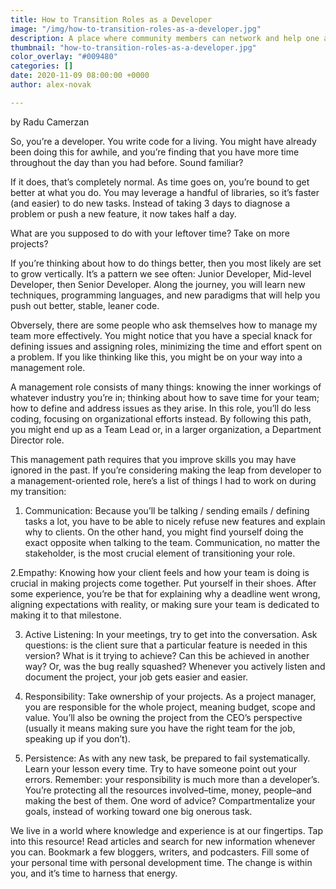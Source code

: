 ```yaml
---
title: How to Transition Roles as a Developer
image: "/img/how-to-transition-roles-as-a-developer.jpg"
description: A place where community members can network and help one another
thumbnail: "how-to-transition-roles-as-a-developer.jpg"
color_overlay: "#009480"
categories: []
date: 2020-11-09 08:00:00 +0000
author: alex-novak

---
```


by Radu Camerzan

So, you’re a developer. You write code for a living. You might have already been doing this for awhile, and you’re finding that you have more time throughout the day than you had before. Sound familiar?

If it does, that’s completely normal. As time goes on, you’re bound to get better at what you do. You may leverage a handful of libraries, so it’s faster (and easier) to do new tasks. Instead of taking 3 days to diagnose a problem or push a new feature, it now takes half a day.

What are you supposed to do with your leftover time? Take on more projects?

If you’re thinking about how to do things better, then you most likely are set to grow vertically. It’s a pattern we see often: Junior Developer, Mid-level Developer, then Senior Developer. Along the journey, you will learn new techniques, programming languages, and new paradigms that will help you push out better, stable, leaner code.

Obversely, there are some people who ask themselves how to manage my team more effectively. You might notice that you have a special knack for defining issues and assigning roles, minimizing the time and effort spent on a problem. If you like thinking like this, you might be on your way into a management role.

A management role consists of many things: knowing the inner workings of whatever industry you’re in; thinking about how to save time for your team; how to define and address issues as they arise. In this role, you’ll do less coding, focusing on organizational efforts instead.  By following this path, you might end up as a Team Lead or, in a larger organization, a Department Director role.

This management path requires that you improve skills you may have ignored in the past. If you’re considering making the leap from developer to a management-oriented role, here’s a list of things I had to work on during my transition:

1. Communication: Because you’ll be talking / sending emails / defining tasks a lot, you have to be able to nicely refuse new features and explain why to clients. On the other hand, you might find yourself doing the exact opposite when talking to the team. Communication, no matter the stakeholder, is the most crucial element of transitioning your role. 

2.Empathy: Knowing how your client feels and how your team is doing is crucial in making projects come together. Put yourself in their shoes. After some experience, you’re be that for explaining why a deadline went wrong, aligning expectations with reality, or making sure your team is dedicated to making it to that milestone.

3. Active Listening: In your meetings, try to get into the conversation. Ask questions: is the client sure that a particular feature is needed in this version? What is it trying to achieve? Can this be achieved in another way? Or, was the bug really squashed? Whenever you actively listen and document the project, your job gets easier and easier.

4. Responsibility: Take ownership of your projects. As a project manager, you are responsible for the whole project, meaning budget, scope and value. You’ll also be owning the project from the CEO’s perspective (usually it means making sure you have the right team for the job, speaking up if you don’t).

5. Persistence: As with any new task, be prepared to fail systematically. Learn your lesson every time. Try to have someone point out your errors. Remember: your responsibility is much more than a developer’s. You’re protecting all the resources involved–time, money, people–and making the best of them. One word of advice? Compartmentalize your goals, instead of working toward one big onerous task. 

We live in a world where knowledge and experience is at our fingertips. Tap into this resource! Read articles and search for new information whenever you can. Bookmark a few bloggers, writers, and podcasters. Fill some of your personal time with personal development time. The change is within you, and it’s time to harness that energy. 
